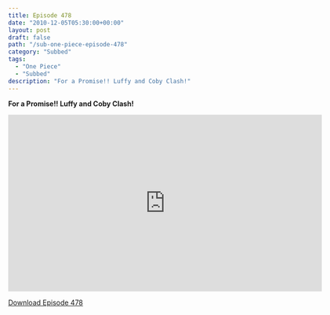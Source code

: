 ```yaml
---
title: Episode 478
date: "2010-12-05T05:30:00+00:00"
layout: post
draft: false
path: "/sub-one-piece-episode-478"
category: "Subbed"
tags:
  - "One Piece"
  - "Subbed"
description: "For a Promise!! Luffy and Coby Clash!"
---
```


**For a Promise!! Luffy and Coby Clash!**

<iframe width="640" height="360" src="https://www.rapidvideo.com/e/G6FRPEX9SA" frameborder="0" marginwidth=0 marginheight=0 scrolling=no allowfullscreen></iframe>

<a href="http://ouo.io/qs/eCodkFEQ?s=https://rapidvid.to/d/https://www.rapidvideo.com/e/G6FRPEX9SA">Download Episode 478</a>
